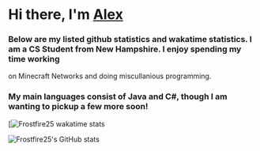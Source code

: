 # Hi there, I'm [Alex](https://github.com/FrostFire25)

### Below are my listed github statistics and wakatime statistics. I am a CS Student from New Hampshire. I enjoy spending my time working
on Minecraft Networks and doing miscullanious programming.

### My main languages consist of Java and C#, though I am wanting to pickup a few more soon!

[![Frostfire25 wakatime stats](https://github-readme-stats.vercel.app/api/wakatime?username=Frostfire25&layout=compact&show_icons=true&title_color=fff&icon_color=79ff97&text_color=9f9f9f&bg_color=151515)
  
![Frostfire25's GitHub stats](https://github-readme-stats.vercel.app/api/?username=FrostFire25&show_icons=true&title_color=fff&icon_color=79ff97&text_color=9f9f9f&bg_color=151515)
